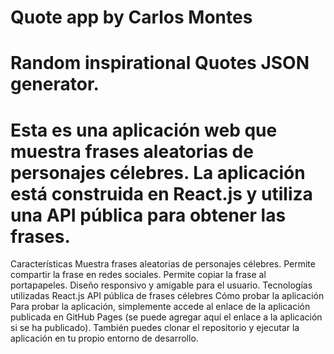 # Quote app by Carlos Montes

# Random inspirational Quotes JSON generator.

# Esta es una aplicación web que muestra frases aleatorias de personajes célebres. La aplicación está construida en React.js y utiliza una API pública para obtener las frases.

Características
Muestra frases aleatorias de personajes célebres.
Permite compartir la frase en redes sociales.
Permite copiar la frase al portapapeles.
Diseño responsivo y amigable para el usuario.
Tecnologías utilizadas
React.js
API pública de frases célebres
Cómo probar la aplicación
Para probar la aplicación, simplemente accede al enlace de la aplicación publicada en GitHub Pages (se puede agregar aquí el enlace a la aplicación si se ha publicado). También puedes clonar el repositorio y ejecutar la aplicación en tu propio entorno de desarrollo.

